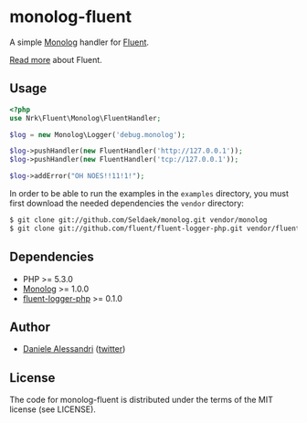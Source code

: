 monolog-fluent
==============

A simple [Monolog](http://github.com/Seldaek/monolog) handler for [Fluent](http://fluentd.org).

[Read more](http://blog.treasure-data.com/post/13047440992/fluentd-the-missing-log-collector) about Fluent.

## Usage ##

```php
<?php
use Nrk\Fluent\Monolog\FluentHandler;

$log = new Monolog\Logger('debug.monolog');

$log->pushHandler(new FluentHandler('http://127.0.0.1'));
$log->pushHandler(new FluentHandler('tcp://127.0.0.1'));

$log->addError("OH NOES!!11!1!");
```

In order to be able to run the examples in the `examples` directory, you must first download
the needed dependencies the `vendor` directory:

```bash
$ git clone git://github.com/Seldaek/monolog.git vendor/monolog
$ git clone git://github.com/fluent/fluent-logger-php.git vendor/fluent-logger-php
```

## Dependencies ##

- PHP >= 5.3.0
- [Monolog](http://github.com/Seldaek/monolog) >= 1.0.0
- [fluent-logger-php](http://github.com/fluent/fluent-logger-php) >= 0.1.0

## Author ##

- [Daniele Alessandri](mailto:suppakilla@gmail.com) ([twitter](http://twitter.com/JoL1hAHN))

## License ##

The code for monolog-fluent is distributed under the terms of the MIT license (see LICENSE).

